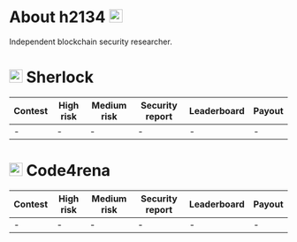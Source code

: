 # About h2134  <img src="https://avatars.githubusercontent.com/u/169348989?v=4" width="24">
Independent blockchain security researcher.

# <img src="https://audits.sherlock.xyz/_next/static/media/sherlock_logo.bf519c9e.svg" width="24">  Sherlock
|  Contest  |  High risk  |  Medium risk  |  Security report  |  Leaderboard  |  Payout  |
|-----------|-------------|---------------|-------------------|---------------|----------|
| - | - | - | - | - | - |


# <img src="https://code4rena.com/images/c4-logo-icon.svg" width="24">  Code4rena
|  Contest  |  High risk  |  Medium risk  |  Security report  |  Leaderboard  |  Payout  |
|-----------|-------------|---------------|-------------------|---------------|----------|
| - | - | - | - | - | - |
